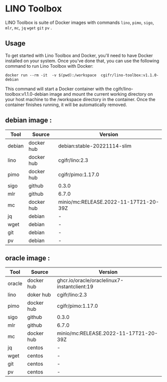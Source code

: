 # LINO Toolbox

LINO Toolbox is suite of Docker images with commands `lino`, `pimo`, `sigo`, `mlr`, `mc`, `jq` `wget` `git` `pv` .

## Usage

To get started with Lino Toolbox and Docker, you'll need to have Docker installed on your system. Once you've done that, you can use the following command to run Lino Toolbox with Docker:

```
docker run --rm -it  -v $(pwd):/workspace  cgifr/lino-toolbox:v1.1.0-debian
```

This command will start a Docker container with the cgifr/lino-toolbox:v1.1.0-debian image and mount the current working directory on your host machine to the /workspace directory in the container. Once the container finishes running, it will be automatically removed.

## debian image :
| Tool | Source  | Version |
|------|---------|---------|
|debian|docker hub|debian:stable-20221114-slim |
|lino  |docker hub|cgifr/lino:2.3 |
|pimo  |docker hub|cgifr/pimo:1.17.0 |
|sigo  |github   |0.3.0 |
|mlr   |github   |6.7.0 |
|mc    |docker hub|minio/mc:RELEASE.2022-11-17T21-20-39Z|
|jq    |debian   |- |
|wget  |debian   |- |
|git   |debian   |- |
|pv    |debian   |- |

## oracle image :
| Tool | Source  | Version |
|------|---------|---------|
|oracle|docker hub|ghcr.io/oracle/oraclelinux7-instantclient:19 |
|lino  |doker hub|cgifr/lino:2.3 |
|pimo  |docker hub|cgifr/pimo:1.17.0 |
|sigo  |github   |0.3.0 |
|mlr   |github   |6.7.0 |
|mc    |docker hub|minio/mc:RELEASE.2022-11-17T21-20-39Z|
|jq    |centos   |- |
|wget  |centos   |- |
|git   |centos   |- |
|pv    |centos   |- |
